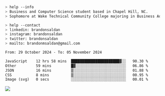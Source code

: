 ````bash
> help --info
> Business and Computer Science student based in Chapel Hill, NC.
> Sophomore at Wake Technical Community College majoring in Business Administration.
````

````bash
> help --contact
> linkedin: brandonsaldan
> instagram: brandonsaldan
> twitter: brandonsaldan
> mailto: brandonmsaldan@gmail.com
````

<!--START_SECTION:waka-->

```txt
From: 29 October 2024 - To: 05 November 2024

JavaScript    12 hrs 58 mins  ██████████████████████▓░░   90.30 %
Other         59 mins         █▓░░░░░░░░░░░░░░░░░░░░░░░   06.86 %
JSON          16 mins         ▒░░░░░░░░░░░░░░░░░░░░░░░░   01.88 %
CSS           8 mins          ▒░░░░░░░░░░░░░░░░░░░░░░░░   00.95 %
Image (svg)   0 secs          ░░░░░░░░░░░░░░░░░░░░░░░░░   00.01 %
```

<!--END_SECTION:waka-->

![](https://komarev.com/ghpvc/?username=brandonsaldan&color=6A8AFF)

